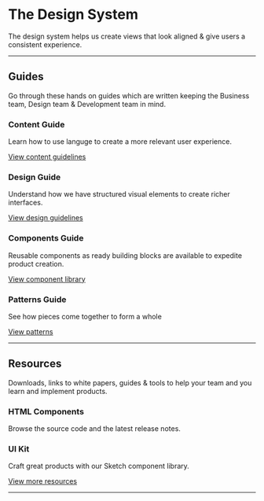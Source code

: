 # The Design System

The design system helps us create views that look aligned & give users a consistent experience.

---

## Guides

Go through these hands on guides which are written keeping the Business team, Design team & Development team in mind.

### Content Guide

Learn how to use languge to create a more relevant user experience.

[View content guidelines](/content.md)

### Design Guide

Understand how we have structured visual elements to create richer interfaces.

[View design guidelines](/design.md)

### Components Guide

Reusable components as ready building blocks are available to expedite product creation.

[View component library](/components.md)

### Patterns Guide

See how pieces come together to form a whole

[View patterns](/patterns.md)

---

## Resources

Downloads, links to white papers, guides & tools to help your team and you learn and implement products.

### HTML Components

Browse the source code and the latest release notes.

### UI Kit

Craft great products with our Sketch component library.

[View more resources](/resources.md)

---

<!-- ## Content (to be done with Sandhya)

--- -->
